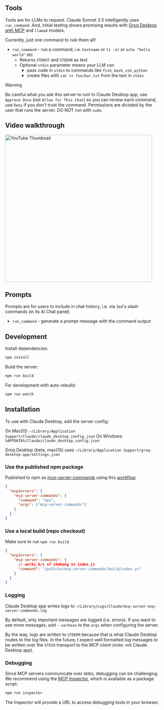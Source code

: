 ## Tools

Tools are for LLMs to request. Claude Sonnet 3.5 intelligently uses `run_command`. And, initial testing shows promising results with [Groq Desktop with MCP](https://github.com/groq/groq-desktop-beta) and `llama4` models.

Currently, just one command to rule them all!

- `run_command` - run a command, i.e. `hostname` or `ls -al` or `echo "hello world"` etc
  - Returns `STDOUT` and `STDERR` as text
  - Optional `stdin` parameter means your LLM can
    - pass code in `stdin` to commands like `fish`, `bash`, `zsh`, `python`
    - create files with `cat >> foo/bar.txt` from the text in `stdin`

> [!WARNING]
> Be careful what you ask this server to run!
> In Claude Desktop app, use `Approve Once` (not `Allow for This Chat`) so you can review each command, use `Deny` if you don't trust the command.
> Permissions are dictated by the user that runs the server.
> DO NOT run with `sudo`.

## Video walkthrough

<a href="https://youtu.be/0-VPu1Pc18w"><img src="https://img.youtube.com/vi/0-VPu1Pc18w/maxresdefault.jpg" width="480" alt="YouTube Thumbnail"></a>

## Prompts

Prompts are for users to include in chat history, i.e. via `Zed`'s slash commands (in its AI Chat panel)

- `run_command` - generate a prompt message with the command output

## Development

Install dependencies:
```bash
npm install
```

Build the server:
```bash
npm run build
```

For development with auto-rebuild:
```bash
npm run watch
```

## Installation

To use with Claude Desktop, add the server config:

On MacOS: `~/Library/Application Support/Claude/claude_desktop_config.json`
On Windows: `%APPDATA%/Claude/claude_desktop_config.json`

Groq Desktop (beta, macOS) uses `~/Library/Application Support/groq-desktop-app/settings.json`

### Use the published npm package

Published to npm as [mcp-server-commands](https://www.npmjs.com/package/mcp-server-commands) using this [workflow](https://github.com/g0t4/mcp-server-commands/actions)

```json
{
  "mcpServers": {
    "mcp-server-commands": {
      "command": "npx",
      "args": ["mcp-server-commands"]
    }
  }
}
```

### Use a local build (repo checkout)

Make sure to run `npm run build`

```json
{
  "mcpServers": {
    "mcp-server-commands": {
      // works b/c of shebang in index.js
      "command": "/path/to/mcp-server-commands/build/index.js"
    }
  }
}
```

### Logging

Claude Desktop app writes logs to `~/Library/Logs/Claude/mcp-server-mcp-server-commands.log`

By default, only important messages are logged (i.e. errors).
If you want to see more messages, add `--verbose` to the `args` when configuring the server.

By the way, logs are written to `STDERR` because that is what Claude Desktop routes to the log files.
In the future, I expect well formatted log messages to be written over the `STDIO` transport to the MCP client (note: not Claude Desktop app).

### Debugging

Since MCP servers communicate over stdio, debugging can be challenging. We recommend using the [MCP Inspector](https://github.com/modelcontextprotocol/inspector), which is available as a package script:

```bash
npm run inspector
```

The Inspector will provide a URL to access debugging tools in your browser.
